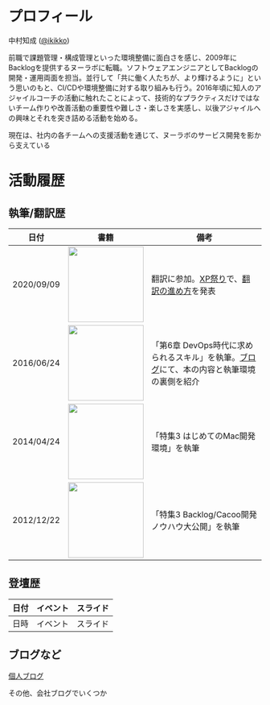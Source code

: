# プロフィール
中村知成 ([@ikikko](https://twitter.com/ikikko))

前職で課題管理・構成管理といった環境整備に面白さを感じ、2009年にBacklogを提供するヌーラボに転職。ソフトウェアエンジニアとしてBacklogの開発・運用両面を担当。並行して「共に働く人たちが、より輝けるように」という思いのもと、CI/CDや環境整備に対する取り組みも行う。2016年頃に知人のアジャイルコーチの活動に触れたことによって、技術的なプラクティスだけではないチーム作りや改善活動の重要性や難しさ・楽しさを実感し、以後アジャイルへの興味とそれを突き詰める活動を始める。

現在は、社内の各チームへの支援活動を通じて、ヌーラボのサービス開発を影から支えている

# 活動履歴
## 執筆/翻訳歴
|日付|書籍|備考|
|---|--|---|
|2020/09/09|<a href="https://www.amazon.co.jp/dp/B08CRMPQL8" target="_blank"><img src="https://m.media-amazon.com/images/I/51FFV7e6OCL.jpg" width="150px" /></a>|翻訳に参加。[XP祭り](http://xpjug.com/xp2020/)で、[翻訳の進め方](https://www.slideshare.net/ikikko/scrummaster-the-book-x)を発表|
|2016/06/24|<a href="https://www.amazon.co.jp/dp/4802610432" target="_blank"><img src="https://images-na.ssl-images-amazon.com/images/I/51TdMOES7dL._SX390_BO1,204,203,200_.jpg" width="150px" /></a>|「第6章 DevOps時代に求められるスキル」を執筆。[ブログ](https://nulab.com/ja/blog/nulab/infra-engineer-book/)にて、本の内容と執筆環境の裏側を紹介|
|2014/04/24|<a href="https://www.amazon.co.jp/dp/4774163988" target="_blank"><img src="https://images-na.ssl-images-amazon.com/images/I/610akTm+0SL._SX352_BO1,204,203,200_.jpg" width="150px" /></a>|「特集3 はじめてのMac開発環境」を執筆|
|2012/12/22|<a href="https://www.amazon.co.jp/dp/4774153958" target="_blank"><img src="https://images-na.ssl-images-amazon.com/images/I/51OFLsFh2hL._SX346_BO1,204,203,200_.jpg" width="150px" /></a>|「特集3 Backlog/Cacoo開発ノウハウ大公開」を執筆|

<!-- TODO: 画像を直リンクでなく移しておく -->

## 登壇歴
|日付|イベント|スライド|
|---|------|-----|
|日時|イベント|スライド|

## ブログなど

[個人ブログ](https://ikikko.hatenablog.com/)

その他、会社ブログでいくつか

<!-- TODO: 順番入れ替えた方がいいかも。本の画像は目立つので、後ろにもっていきたい -->

<!-- TODO: 他いくつか追加
* 認定資格 : Certifired ScrumMaster
* Jenkins Advocate
-->
